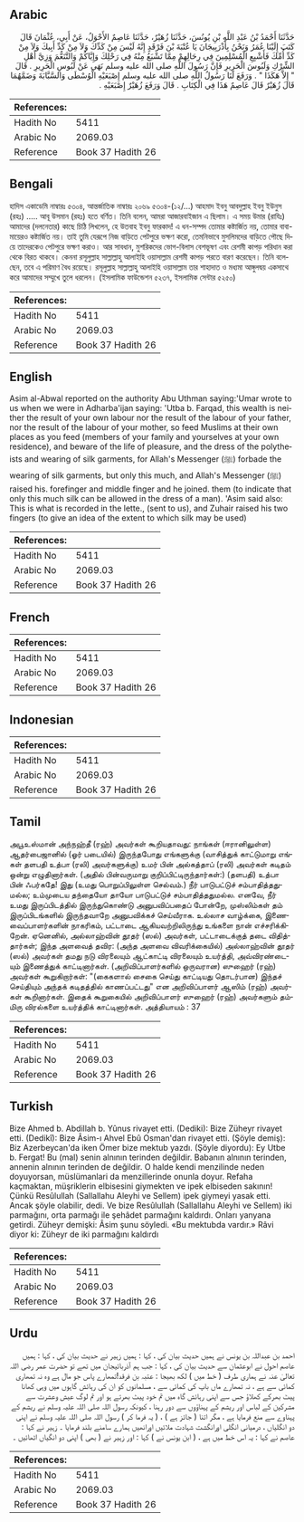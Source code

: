 ## Arabic


<div dir="rtl" lang="ar" style={{fontSize:'larger',backgroundColor:'#f8f9fa',padding:20}}>
حَدَّثَنَا أَحْمَدُ بْنُ عَبْدِ اللَّهِ بْنِ يُونُسَ، حَدَّثَنَا زُهَيْرٌ، حَدَّثَنَا عَاصِمٌ الأَحْوَلُ، عَنْ أَبِي، عُثْمَانَ قَالَ كَتَبَ إِلَيْنَا عُمَرُ وَنَحْنُ بِأَذْرَبِيجَانَ يَا عُتْبَةَ بْنَ فَرْقَدٍ إِنَّهُ لَيْسَ مِنْ كَدِّكَ وَلاَ مِنْ كَدِّ أَبِيكَ وَلاَ مِنْ كَدِّ أُمِّكَ فَأَشْبِعِ الْمُسْلِمِينَ فِي رِحَالِهِمْ مِمَّا تَشْبَعُ مِنْهُ فِي رَحْلِكَ وَإِيَّاكُمْ وَالتَّنَعُّمَ وَزِيَّ أَهْلِ الشِّرْكِ وَلَبُوسَ الْحَرِيرِ فَإِنَّ رَسُولَ اللَّهِ صلى الله عليه وسلم نَهَى عَنْ لَبُوسِ الْحَرِيرِ ‏.‏ قَالَ ‏ "‏ إِلاَّ هَكَذَا ‏"‏ ‏.‏ وَرَفَعَ لَنَا رَسُولُ اللَّهِ صلى الله عليه وسلم إِصْبَعَيْهِ الْوُسْطَى وَالسَّبَّابَةَ وَضَمَّهُمَا قَالَ زُهَيْرٌ قَالَ عَاصِمٌ هَذَا فِي الْكِتَابِ ‏.‏ قَالَ وَرَفَعَ زُهَيْرٌ إِصْبَعَيْهِ ‏.‏
</div>
<div style={{backgroundColor:'#f8f9fa',padding:20, marginBottom: 10}}><table> <thead> <tr> <th>References:</th> <th></th> </tr> </thead> <tbody><tr><td>Hadith No</td><td>5411</td></tr><tr><td>Arabic No</td><td>2069.03</td></tr><tr><td>Reference</td><td>Book 37 Hadith 26</td></tr></tbody></table></div>

## Bengali


<div dir="ltr" lang="bn" style={{fontSize:'larger',backgroundColor:'#f8f9fa',padding:20}}>
হাদিস একাডেমি নাম্বারঃ ৫৩০৪, আন্তর্জাতিক নাম্বারঃ ২০৬৯ ৫৩০৪-(১২/...) আহমাদ ইবনু আবদুল্লাহ ইবনু ইউনুস (রহঃ) ..... আবূ উসমান (রহঃ) হতে বর্ণিত। তিনি বলেন, আমরা আজারবাইজান এ ছিলাম। এ সময় উমার (রাযিঃ) আমাদের (দলনেতার) কাছে চিঠি লিখলেন, হে উতবাহ ইবনু ফারকাদ! এ ধন-সম্পদ তোমার কষ্টার্জিত নয়, তোমার বাবা-মায়েরও কষ্টার্জিত নয়। তাই তুমি যেরূপে নিজ বাড়িতে পেটপুরে ভক্ষণ করো, তেমনিভাবে মুসলিমদের বাড়িতে পৌছে দিয়ে তাদেরকেও পেটপুরে ভক্ষণ করাও। আর সাবধান, মুশরিকদের ভোগ-বিলাস বেশভূষণ এবং রেশমী কাপড় পরিধান করা থেকে বিরত থাকবে। কেননা রসূলুল্লাহ সাল্লাল্লাহু আলাইহি ওয়াসাল্লাম রেশমী কাপড় পরতে বারণ করেছেন। তিনি বলেছেন, তবে এ পরিমাণ বৈধ রয়েছে। রসূলুল্লাহ সাল্লাল্লাহু আলাইহি ওয়াসাল্লাম তার শাহাদাত ও মধ্যমা আঙ্গুলদ্বয় একসাথে করে আমাদের সম্মুখে তুলে ধরলেন। (ইসলামিক ফাউন্ডেশন ৫২৩৭, ইসলামিক সেন্টার ৫২৫০)
</div>
<div style={{backgroundColor:'#f8f9fa',padding:20, marginBottom: 10}}><table> <thead> <tr> <th>References:</th> <th></th> </tr> </thead> <tbody><tr><td>Hadith No</td><td>5411</td></tr><tr><td>Arabic No</td><td>2069.03</td></tr><tr><td>Reference</td><td>Book 37 Hadith 26</td></tr></tbody></table></div>

## English


<div dir="ltr" lang="en" style={{fontSize:'larger',backgroundColor:'#f8f9fa',padding:20}}>
Asim al-Abwal reported on the authority Abu Uthman saying:'Umar wrote to us when we were in Adharba'ijan saying: 'Utba b. Farqad, this wealth is neither the result of your own labour nor the result of the labour of your father, nor the result of the labour of your mother, so feed Muslims at their own places as you feed (members of your family and yourselves at your own residence), and beware of the life of pleasure, and the dress of the polytheists and wearing of silk garments, for Allah's Messenger (ﷺ) forbade the wearing of silk garments, but only this much, and Allah's Messenger (ﷺ) raised his. forefinger and middle finger and he joined. them (to indicate that only this much silk can be allowed in the dress of a man). 'Asim said also: This is what is recorded in the lette., (sent to us), and Zuhair raised his two fingers (to give an idea of the extent to which silk may be used)
</div>
<div style={{backgroundColor:'#f8f9fa',padding:20, marginBottom: 10}}><table> <thead> <tr> <th>References:</th> <th></th> </tr> </thead> <tbody><tr><td>Hadith No</td><td>5411</td></tr><tr><td>Arabic No</td><td>2069.03</td></tr><tr><td>Reference</td><td>Book 37 Hadith 26</td></tr></tbody></table></div>

## French


<div dir="ltr" lang="fr" style={{fontSize:'larger',backgroundColor:'#f8f9fa',padding:20}}>

</div>
<div style={{backgroundColor:'#f8f9fa',padding:20, marginBottom: 10}}><table> <thead> <tr> <th>References:</th> <th></th> </tr> </thead> <tbody><tr><td>Hadith No</td><td>5411</td></tr><tr><td>Arabic No</td><td>2069.03</td></tr><tr><td>Reference</td><td>Book 37 Hadith 26</td></tr></tbody></table></div>

## Indonesian


<div dir="ltr" lang="id" style={{fontSize:'larger',backgroundColor:'#f8f9fa',padding:20}}>

</div>
<div style={{backgroundColor:'#f8f9fa',padding:20, marginBottom: 10}}><table> <thead> <tr> <th>References:</th> <th></th> </tr> </thead> <tbody><tr><td>Hadith No</td><td>5411</td></tr><tr><td>Arabic No</td><td>2069.03</td></tr><tr><td>Reference</td><td>Book 37 Hadith 26</td></tr></tbody></table></div>

## Tamil


<div dir="ltr" lang="ta" style={{fontSize:'larger',backgroundColor:'#f8f9fa',padding:20}}>
அபூஉஸ்மான் அந்நஹ்தீ (ரஹ்) அவர்கள் கூறியதாவது: நாங்கள் (ஈரானிலுள்ள) ஆதர்பைஜானில் (ஓர் படையில்) இருந்தபோது எங்களுக்கு (வாசித்துக் காட்டுமாறு எங்கள் தளபதி உத்பா (ரலி) அவர்களுக்கு) உமர் பின் அல்கத்தாப் (ரலி) அவர்கள் கடிதம் ஒன்று எழுதினார்கள். (அதில் பின்வருமாறு குறிப்பிட்டிருந்தார்கள்:) (தளபதி) உத்பா பின் ஃபர்கதே! இது (உமது பொறுப்பிலுள்ள செல்வம்.) நீர் பாடுபட்டுச் சம்பாதித்ததுமல்ல; உம்முடைய தந்தையோ தாயோ பாடுபட்டுச் சம்பாதித்ததுமல்ல. எனவே, நீர் உமது இருப்பிடத்தில் இருந்துகொண்டு அனுபவிப்பதைப் போன்றே, முஸ்லிம்கள் தம் இருப்பிடங்களில் இருந்தவாறே அனுபவிக்கச் செய்வீராக. உல்லாச வாழ்க்கை, இணைவைப்பாளர்களின் நாகரிகம், பட்டாடை ஆகியவற்றிலிருந்து உங்களை நான் எச்சரிக்கிறேன். ஏனெனில், அல்லாஹ்வின் தூதர் (ஸல்) அவர்கள், பட்டாடைக்குத் தடை விதித்தார்கள்; இந்த அளவைத் தவிர: (அந்த அளவை விவரிக்கையில்) அல்லாஹ்வின் தூதர் (ஸல்) அவர்கள் தமது நடு விரலையும் ஆட்காட்டி விரலையும் உயர்த்தி, அவ்விரண்டையும் இணைத்துக் காட்டினார்கள். (அறிவிப்பாளர்களில் ஒருவரான) ஸுஹைர் (ரஹ்) அவர்கள் கூறுகிறார்கள்: "(கைகளால் சைகை செய்து காட்டியது தொடர்பான) இந்தச் செய்தியும் அந்தக் கடிதத்தில் காணப்பட்டது" என அறிவிப்பாளர் ஆஸிம் (ரஹ்) அவர்கள் கூறினார்கள். இதைக் கூறுகையில் அறிவிப்பாளர் ஸுஹைர் (ரஹ்) அவர்களும் தம்மிரு விரல்களை உயர்த்திக் காட்டினார்கள். அத்தியாயம் : 37
</div>
<div style={{backgroundColor:'#f8f9fa',padding:20, marginBottom: 10}}><table> <thead> <tr> <th>References:</th> <th></th> </tr> </thead> <tbody><tr><td>Hadith No</td><td>5411</td></tr><tr><td>Arabic No</td><td>2069.03</td></tr><tr><td>Reference</td><td>Book 37 Hadith 26</td></tr></tbody></table></div>

## Turkish


<div dir="ltr" lang="tr" style={{fontSize:'larger',backgroundColor:'#f8f9fa',padding:20}}>
Bize Ahmed b. Abdillah b. Yûnus rivayet etti. (Dediki): Bize Züheyr rivayet etti. (Dedikî): Bize Âsim-ı Ahvel Ebû Osman'dan rivayet etti. (Şöyle demiş): Biz Azerbeycan'da iken Ömer bize mektub yazdı. (Şöyle diyordu): Ey Utbe b. Fergat! Bu (mal) senin alnının terinden değildir. Babanın alnının terinden, annenin alnının terinden de değildir. O halde kendi menzilinde neden doyuyorsan, müslümanlari da menzillerinde onunla doyur. Refaha kaçmaktan, müşriklerin elbisesini giymekten ve ipek elbiseden sakının! Çünkü Resûlullah (Sallallahu Aleyhi ve Sellem) ipek giymeyi yasak etti. Ancak şöyle olabilir, dedi. Ve bize Resûlullah (Sallallahu Aleyhi ve Sellem) iki parmağını, orta parmağı ile şehâdet parmağını kaldırdı. Onları yanyana getirdi. Züheyr demişki: Âsim şunu söyledi. «Bu mektubda vardır.» Râvi diyor ki: Züheyr de iki parmağını kaldırdı
</div>
<div style={{backgroundColor:'#f8f9fa',padding:20, marginBottom: 10}}><table> <thead> <tr> <th>References:</th> <th></th> </tr> </thead> <tbody><tr><td>Hadith No</td><td>5411</td></tr><tr><td>Arabic No</td><td>2069.03</td></tr><tr><td>Reference</td><td>Book 37 Hadith 26</td></tr></tbody></table></div>

## Urdu


<div dir="rtl" lang="ur" style={{fontSize:'larger',backgroundColor:'#f8f9fa',padding:20}}>
احمد بن عبداللہ بن یونس نے ہمیں حدیث بیان کی ، کہا : ہمیں زہیر نے حدیث بیان کی ، کہا : ہمیں عاصم احول نے ابوعثمان سے حدیث بیان کی ، کہا : جب ہم آذربائیجان میں تھے تو حضرت عمر رضی اللہ تعالیٰ عنہ نے ہماری طرف ( خط میں ) لکھ بھیجا : عتبہ بن فرقد!تمھارے پاس جو مال ہے وہ نہ تمھاری کمائی سے ہے ، نہ تمھارے ماں باپ کی کمائی سے ، مسلمانوں کو ان کی رہائش گاہوں میں وہی کھانا پیٹ بھرکے کھلاؤ جس سے اپنی رہائش گاہ میں تم خود پیٹ بھرتے ہو اور تم لوگ عیش وعشرت سے مشرکین کے لباس اور ریشم کے پہناؤوں سے دور رہنا ، کیونکہ رسول اللہ صلی اللہ علیہ وسلم نے ریشم کے پہناوے سے منع فرمایا ہے ، مگر اتنا ( جائز ہے ) ، ( یہ فرما کر ) رسول اللہ صلی اللہ علیہ وسلم نے اپنی دو انگلیاں ، درمیانی انگلی اورانگشت شہادت ملائیں اورانھیں ہمارے سامنے بلند فرمایا ۔ زہیر نے کہا : عاصم نے کہا : یہ اس خط میں ہے ، ( ابن یونس نے ) کہا : اور زہیر نے ( بھی ) اپنی دو انگیاں اٹھائیں ۔
</div>
<div style={{backgroundColor:'#f8f9fa',padding:20, marginBottom: 10}}><table> <thead> <tr> <th>References:</th> <th></th> </tr> </thead> <tbody><tr><td>Hadith No</td><td>5411</td></tr><tr><td>Arabic No</td><td>2069.03</td></tr><tr><td>Reference</td><td>Book 37 Hadith 26</td></tr></tbody></table></div>